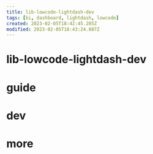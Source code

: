 ```yaml
---
title: lib-lowcode-lightdash-dev
tags: [bi, dashboard, lightdash, lowcode]
created: 2023-02-05T18:42:45.285Z
modified: 2023-02-05T18:43:24.887Z
---
```


# lib-lowcode-lightdash-dev

# guide

# dev

# more
